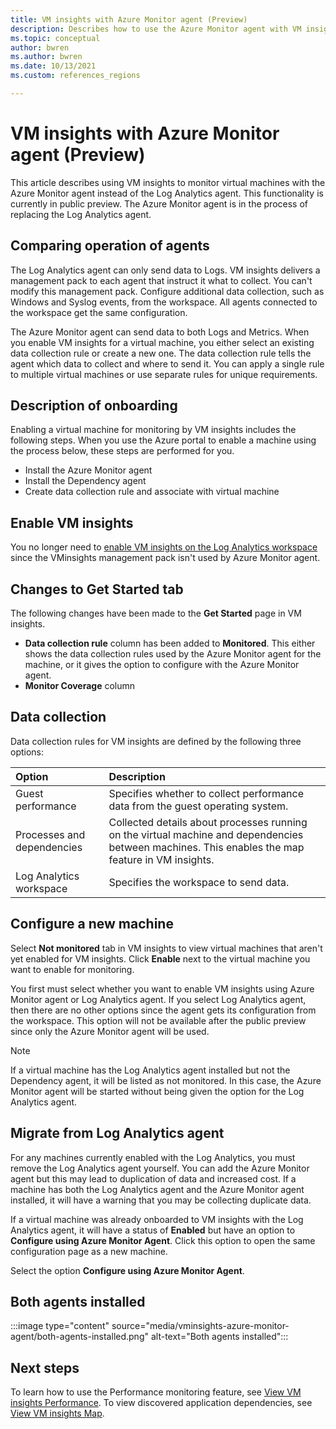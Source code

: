 ```yaml
---
title: VM insights with Azure Monitor agent (Preview)
description: Describes how to use the Azure Monitor agent with VM insights.
ms.topic: conceptual
author: bwren
ms.author: bwren
ms.date: 10/13/2021
ms.custom: references_regions

---
```


#  VM insights with Azure Monitor agent (Preview)
This article describes using VM insights to monitor virtual machines with the Azure Monitor agent instead of the Log Analytics agent. This functionality is currently in public preview. The Azure Monitor agent is in the process of replacing the Log Analytics agent. 


## Comparing operation of agents
The Log Analytics agent can only send data to Logs. VM insights delivers a management pack to each agent that instruct it what to collect. You can't modify this management pack. Configure additional data collection, such as Windows and Syslog events, from the workspace. All agents connected to the workspace get the same configuration.

The Azure Monitor agent can send data to both Logs and Metrics. When you enable VM insights for a virtual machine, you either select an existing data collection rule or create a new one. The data collection rule tells the agent which data to collect and where to send it. You can apply a single rule to multiple virtual machines or use separate rules for unique requirements.


## Description of onboarding
Enabling a virtual machine for monitoring by VM insights includes the following steps. When you use the Azure portal to enable a machine using the process below, these steps are performed for you.

- Install the Azure Monitor agent
- Install the Dependency agent
- Create data collection rule and associate with virtual machine

## Enable VM insights
You no longer need to [enable VM insights on the Log Analytics workspace](vminsights-enable-portal.md#enable-vm-insights) since the VMinsights management pack isn't used by Azure Monitor agent.


## Changes to Get Started tab
The following changes have been made to the **Get Started** page in VM insights.

- **Data collection rule** column has been added to **Monitored**. This either shows the data collection rules used by the Azure Monitor agent for the machine, or it gives the option to configure with the Azure Monitor agent.
- **Monitor Coverage** column 

## Data collection
Data collection rules for VM insights are defined by the following three options:

| Option | Description |
|:---|:---|
| Guest performance | Specifies whether to collect performance data from the guest operating system. |
| Processes and dependencies | Collected details about processes running on the virtual machine and dependencies between machines. This enables the map feature in VM insights. |
| Log Analytics workspace | Specifies the workspace to send data.|

## Configure a new machine
Select **Not monitored** tab in VM insights to view virtual machines that aren't yet enabled for VM insights. Click **Enable** next to the virtual machine you want to enable for monitoring.

You first must select whether you want to enable VM insights using Azure Monitor agent or Log Analytics agent. If you select Log Analytics agent, then there are no other options since the agent gets its configuration from the workspace. This option will not be available after the public preview since only the Azure Monitor agent will be used.

> [!NOTE]
> If a virtual machine has the Log Analytics agent installed but not the Dependency agent, it will be listed as not monitored. In this case, the Azure Monitor agent will be started without being given the option for the Log Analytics agent.




## Migrate from Log Analytics agent
For any machines currently enabled with the Log Analytics, you must remove the Log Analytics agent yourself. You can add the Azure Monitor agent but this may lead to duplication of data and increased cost. If a machine has both the Log Analytics agent and the Azure Monitor agent installed, it will have a warning that you may be collecting duplicate data. 


If a virtual machine was already onboarded to VM insights with the Log Analytics agent, it will have a status of **Enabled** but have an option to **Configure using Azure Monitor Agent**. Click this option to open the same configuration page as a new machine.




Select the option **Configure using Azure Monitor Agent**.





## Both agents installed

:::image type="content" source="media/vminsights-azure-monitor-agent/both-agents-installed.png" alt-text="Both agents installed":::


## Next steps

To learn how to use the Performance monitoring feature, see [View VM insights Performance](../vm/vminsights-performance.md). To view discovered application dependencies, see [View VM insights Map](../vm/vminsights-maps.md).
